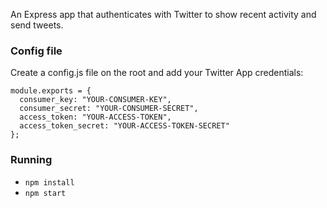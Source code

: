 An Express app that authenticates with Twitter to show recent activity and send tweets.


### Config file
Create a config.js file on the root and add your Twitter App credentials:
```
module.exports = {
  consumer_key: "YOUR-CONSUMER-KEY",
  consumer_secret: "YOUR-CONSUMER-SECRET",
  access_token: "YOUR-ACCESS-TOKEN",
  access_token_secret: "YOUR-ACCESS-TOKEN-SECRET"
};
```

### Running
* `npm install`
* `npm start`
